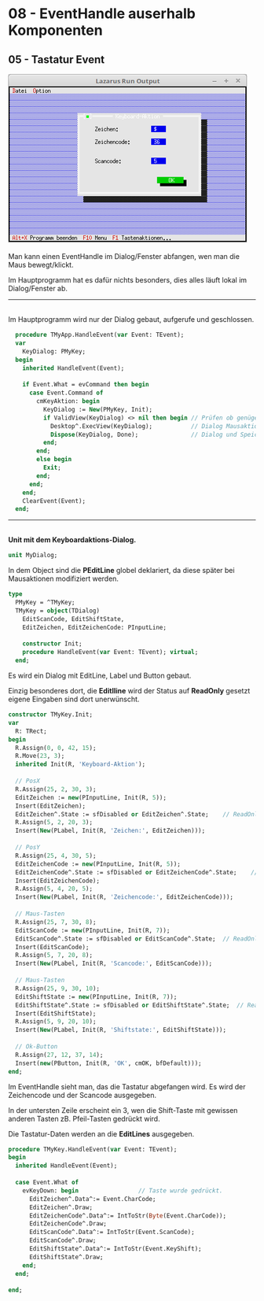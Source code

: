 # 08 - EventHandle auserhalb Komponenten
## 05 - Tastatur Event

<img src="image.png" alt="Selfhtml"><br><br>
Man kann einen EventHandle im Dialog/Fenster abfangen, wen man die Maus bewegt/klickt.

Im Hauptprogramm hat es dafür nichts besonders, dies alles läuft lokal im Dialog/Fenster ab.

<hr><br>
Im Hauptprogramm wird nur der Dialog gebaut, aufgerufe und geschlossen.


```pascal
  procedure TMyApp.HandleEvent(var Event: TEvent);
  var
    KeyDialog: PMyKey;
  begin
    inherited HandleEvent(Event);

    if Event.What = evCommand then begin
      case Event.Command of
        cmKeyAktion: begin
          KeyDialog := New(PMyKey, Init);
          if ValidView(KeyDialog) <> nil then begin // Prüfen ob genügend Speicher.
            Desktop^.ExecView(KeyDialog);           // Dialog Mausaktion ausführen.
            Dispose(KeyDialog, Done);               // Dialog und Speicher frei geben.
          end;
        end;
        else begin
          Exit;
        end;
      end;
    end;
    ClearEvent(Event);
  end;
```

<hr><br>
<b>Unit mit dem Keyboardaktions-Dialog.</b>

<br>


```pascal
unit MyDialog;

```

In dem Object sind die <b>PEditLine</b> globel deklariert, da diese später bei Mausaktionen modifiziert werden.


```pascal
type
  PMyKey = ^TMyKey;
  TMyKey = object(TDialog)
    EditScanCode, EditShiftState,
    EditZeichen, EditZeichenCode: PInputLine;

    constructor Init;
    procedure HandleEvent(var Event: TEvent); virtual;
  end;

```

Es wird ein Dialog mit EditLine, Label und Button gebaut.

Einzig besonderes dort, die <b>Editlline</b> wird der Status auf <b>ReadOnly</b> gesetzt eigene Eingaben sind dort unerwünscht.


```pascal
constructor TMyKey.Init;
var
  R: TRect;
begin
  R.Assign(0, 0, 42, 15);
  R.Move(23, 3);
  inherited Init(R, 'Keyboard-Aktion');

  // PosX
  R.Assign(25, 2, 30, 3);
  EditZeichen := new(PInputLine, Init(R, 5));
  Insert(EditZeichen);
  EditZeichen^.State := sfDisabled or EditZeichen^.State;    // ReadOnly
  R.Assign(5, 2, 20, 3);
  Insert(New(PLabel, Init(R, 'Zeichen:', EditZeichen)));

  // PosY
  R.Assign(25, 4, 30, 5);
  EditZeichenCode := new(PInputLine, Init(R, 5));
  EditZeichenCode^.State := sfDisabled or EditZeichenCode^.State;    // ReadOnly
  Insert(EditZeichenCode);
  R.Assign(5, 4, 20, 5);
  Insert(New(PLabel, Init(R, 'Zeichencode:', EditZeichenCode)));

  // Maus-Tasten
  R.Assign(25, 7, 30, 8);
  EditScanCode := new(PInputLine, Init(R, 7));
  EditScanCode^.State := sfDisabled or EditScanCode^.State;  // ReadOnly
  Insert(EditScanCode);
  R.Assign(5, 7, 20, 8);
  Insert(New(PLabel, Init(R, 'Scancode:', EditScanCode)));

  // Maus-Tasten
  R.Assign(25, 9, 30, 10);
  EditShiftState := new(PInputLine, Init(R, 7));
  EditShiftState^.State := sfDisabled or EditShiftState^.State;  // ReadOnly
  Insert(EditShiftState);
  R.Assign(5, 9, 20, 10);
  Insert(New(PLabel, Init(R, 'Shiftstate:', EditShiftState)));

  // Ok-Button
  R.Assign(27, 12, 37, 14);
  Insert(new(PButton, Init(R, 'OK', cmOK, bfDefault)));
end;

```

Im EventHandle sieht man, das die Tastatur abgefangen wird. Es wird der Zeichencode und der Scancode ausgegeben.

In der untersten Zeile erscheint ein 3, wen die Shift-Taste mit gewissen anderen Tasten zB. Pfeil-Tasten gedrückt wird.

Die Tastatur-Daten werden an die <b>EditLines</b> ausgegeben.


```pascal
procedure TMyKey.HandleEvent(var Event: TEvent);
begin
  inherited HandleEvent(Event);

  case Event.What of
    evKeyDown: begin                 // Taste wurde gedrückt.
      EditZeichen^.Data^:= Event.CharCode;
      EditZeichen^.Draw;
      EditZeichenCode^.Data^:= IntToStr(Byte(Event.CharCode));
      EditZeichenCode^.Draw;
      EditScanCode^.Data^:= IntToStr(Event.ScanCode);
      EditScanCode^.Draw;
      EditShiftState^.Data^:= IntToStr(Event.KeyShift);
      EditShiftState^.Draw;
    end;
  end;

end;

```


